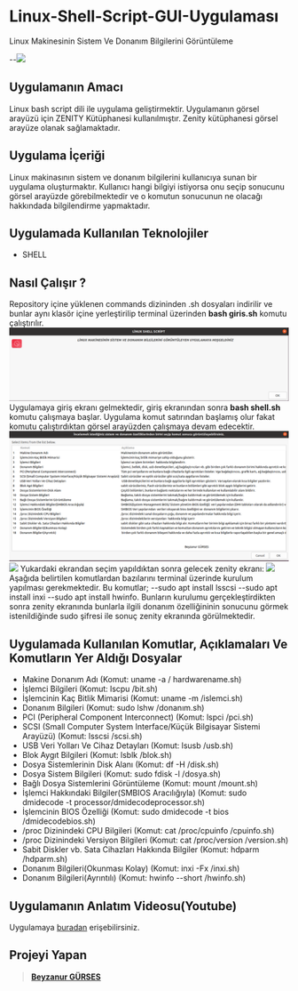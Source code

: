 # Linux-Shell-Script-GUI-Uygulaması
Linux Makinesinin Sistem Ve Donanım Bilgilerini Görüntüleme

--![](https://cdn.oyepng.com/uploads/thumbnail/linux-logo-icon-png-transparent-background-11638089776rziynnmi01.png) 

## Uygulamanın Amacı
Linux bash script dili ile uygulama geliştirmektir. Uygulamanın görsel arayüzü için  ZENITY Kütüphanesi kullanılmıştır. Zenity kütüphanesi görsel arayüze olanak sağlamaktadır.

## Uygulama  İçeriği
Linux makinasının sistem ve donanım bilgilerini kullanıcıya sunan bir uygulama oluşturmaktır. Kullanıcı hangi bilgiyi istiyorsa onu seçip sonucunu görsel arayüzde görebilmektedir ve o komutun sonucunun ne olacağı hakkındada bilgilendirme yapmaktadır. 

## Uygulamada Kullanılan Teknolojiler
 - SHELL

## Nasıl Çalışır ?
Repository içine yüklenen commands dizininden .sh dosyaları indirilir ve bunlar aynı klasör içine yerleştirilip terminal üzerinden **bash giris.sh** komutu çalıştırılır.
![](/Images/giris.png)
Uygulamaya giriş ekranı gelmektedir, giriş ekranından sonra **bash shell.sh** komutu çalışmaya başlar. Uygulama komut satırından başlamış olur fakat  komutu çalıştırdıktan görsel arayüzden çalışmaya devam edecektir.
![](/Images/shell.png) 
![](/Images/donanım1.png) 
Yukardaki ekrandan seçim yapıldıktan sonra gelecek zenity ekranı:
![](/Images/donanım.png) 
Aşağıda belirtilen komutlardan bazılarını terminal üzerinde kurulum yapılması gerekmektedir. Bu komutlar;
     --sudo apt install lsscsi
     --sudo apt install inxi
     --sudo apt install hwinfo.
Bunların kurulumu gerçekleştirdikten sonra zenity ekranında bunlarla ilgili donanım özelliğininin sonucunu görmek istenildiğinde sudo şifresi ile sonuç zenity ekranında görülmektedir.


## Uygulamada Kullanılan Komutlar, Açıklamaları Ve Komutların Yer Aldığı Dosyalar
- Makine Donanım Adı (Komut: uname -a / hardwarename.sh)
- İşlemci Bilgileri (Komut: lscpu /bit.sh)
- İşlemcinin Kaç Bitlik Mimarisi (Komut: uname -m /islemci.sh)
- Donanım Bilgileri (Komut: sudo lshw /donanım.sh)
- PCI (Peripheral Component Interconnect) (Komut: lspci /pci.sh)
- SCSI (Small Computer System Interface/Küçük Bilgisayar Sistemi Arayüzü)  (Komut: lsscsi /scsi.sh)
- USB Veri Yolları Ve Cihaz Detayları  (Komut: lsusb /usb.sh)
- Blok Aygıt Bilgileri (Komut: lsblk /blok.sh)
- Dosya Sistemlerinin Disk Alanı (Komut: df -H /disk.sh)
- Dosya Sistem Bilgileri (Komut: sudo  fdisk -l /dosya.sh)
- Bağlı Dosya Sistemlerini Görüntüleme (Komut: mount /mount.sh)
- İşlemci Hakkındaki Bilgiler(SMBIOS Aracılığıyla)  (Komut: sudo dmidecode -t processor/dmidecodeprocessor.sh)
- İşlemcinin BIOS Özelliği   (Komut: sudo dmidecode -t bios /dmidecodebios.sh) 
- /proc Dizinindeki CPU Bilgileri  (Komut: cat  /proc/cpuinfo   /cpuinfo.sh)
- /proc Dizinindeki Versiyon Bilgileri  (Komut: cat  /proc/version   /version.sh)
- Sabit Diskler vb. Sata Cihazları Hakkında Bilgiler (Komut: hdparm   /hdparm.sh)
- Donanım Bilgileri(Okunması Kolay)  (Komut: inxi -Fx /inxi.sh) 
- Donanım Bilgileri(Ayrıntılı)  (Komut: hwinfo  --short /hwinfo.sh)


## Uygulamanın Anlatım Videosu(Youtube)
Uygulamaya [buradan](https://youtu.be/1VIq041-VWo) erişebilirsiniz.

## Projeyi Yapan
>**[Beyzanur GÜRSES](https://github.com/BEYZANURGURSES1036)**



 
     
